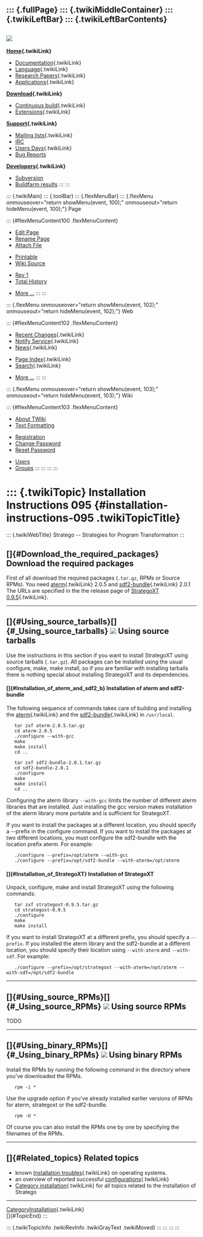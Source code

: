 ::: {.fullPage}
::: {.twikiMiddleContainer}
::: {.twikiLeftBar}
::: {.twikiLeftBarContents}
  ----------------------------------------------------------------------------------
  [![](../pub/Stratego/StrategoLogo/StrategoLogoTextlessWhite-100px.png)](WebHome)
  ----------------------------------------------------------------------------------

**[Home](WebHome){.twikiLink}**

-   [Documentation](StrategoDocumentation){.twikiLink}
-   [Language](StrategoLanguage){.twikiLink}
-   [Research Papers](StrategoPublications){.twikiLink}
-   [Applications](StrategoApplication){.twikiLink}

**[Download](StrategoDownload){.twikiLink}**

-   [Continuous build](ContinuousBuild){.twikiLink}
-   [Extensions](AdditionalPackageDownload){.twikiLink}

**[Support](StrategoSupport){.twikiLink}**

-   [Mailing lists](MailingList){.twikiLink}
-   [IRC](irc://irc.freenode.net/#stratego)
-   [Users Days](StrategoUsersDay){.twikiLink}
-   [Bug Reports](http://yellowgrass.org/project/StrategoXT)

**[Developers](StrategoDev){.twikiLink}**

-   [Subversion](https://svn.strategoxt.org/repos/StrategoXT/strategoxt/trunk)
-   [Buildfarm
    results](http://hydra.nixos.org/jobset/strategoxt/strategoxt-release/all)
:::
:::

::: {.twikiMain}
::: {.toolBar}
::: {.flexMenuBar}
::: {.flexMenu onmouseover="return showMenu(event, 100);" onmouseout="return hideMenu(event, 100);"}
Page

::: {#flexMenuContent100 .flexMenuContent}
-   [Edit
    Page](http://www.program-transformation.org/edit/Stratego/InstallationInstructions095?t=1536825592)
-   [Rename
    Page](http://www.program-transformation.org/rename/Stratego/InstallationInstructions095)
-   [Attach
    File](http://www.program-transformation.org/attach/Stratego/InstallationInstructions095)

<!-- -->

-   [Printable](http://www.program-transformation.org/view/Stratego/InstallationInstructions095?skin=print.pattern)
-   [Wiki
    Source](http://www.program-transformation.org/view/Stratego/InstallationInstructions095?skin=text&raw=on&contenttype=text/plain)

<!-- -->

-   [Rev
    1](http://www.program-transformation.org/view/Stratego/InstallationInstructions095?rev=1.1)
-   [Total
    History](http://www.program-transformation.org/rdiff/Stratego/InstallationInstructions095)

<!-- -->

-   [More
    \...](http://www.program-transformation.org/oops/Stratego/InstallationInstructions095?template=oopsmore&param1=1.1&param2=1.1)
:::
:::

::: {.flexMenu onmouseover="return showMenu(event, 102);" onmouseout="return hideMenu(event, 102);"}
Web

::: {#flexMenuContent102 .flexMenuContent}
-   [Recent Changes](WebChanges){.twikiLink}
-   [Notify Service](WebNotify){.twikiLink}
-   [News](WebNews){.twikiLink}

<!-- -->

-   [Page Index](WebIndex){.twikiLink}
-   [Search](WebSearch){.twikiLink}

<!-- -->

-   [More
    \...](http://www.program-transformation.org/oops/Stratego/InstallationInstructions095?template=oopsmore&param1=1.1&param2=1.1)
:::
:::

::: {.flexMenu onmouseover="return showMenu(event, 103);" onmouseout="return hideMenu(event, 103);"}
Wiki

::: {#flexMenuContent103 .flexMenuContent}
-   [About
    TWiki](http://www.program-transformation.org/view/TWiki/WebHome)
-   [Text
    Formatting](http://www.program-transformation.org/view/TWiki/TextFormattingRules)

<!-- -->

-   [Registration](http://www.program-transformation.org/view/TWiki/TWikiRegistration)
-   [Change
    Password](http://www.program-transformation.org/view/TWiki/ChangePassword)
-   [Reset
    Password](http://www.program-transformation.org/view/TWiki/ResetPassword)

<!-- -->

-   [Users](http://www.program-transformation.org/view/Main/TWikiUsers)
-   [Groups](http://www.program-transformation.org/view/Main/TWikiGroups)
:::
:::
:::
:::

::: {.twikiTopic}
Installation Instructions 095 {#installation-instructions-095 .twikiTopicTitle}
=============================

::: {.twikiWebTitle}
Stratego \-- Strategies for Program Transformation
:::

[]{#Download_the_required_packages} Download the required packages
------------------------------------------------------------------

First of all download the required packages (`.tar.gz`, RPMs or Source
RPMs). You need [aterm](ATermLibrary){.twikiLink} 2.0.5 and
[sdf2-bundle](Sdf2Bundle){.twikiLink} 2.0.1 The URLs are specified in
the the release page of [StrategoXT
0.9.5](StrategoRelease095){.twikiLink}.

------------------------------------------------------------------------

[]{#Using_source_tarballs}[]{#_Using_source_tarballs} ![](http://losser.st-lab.cs.uu.nl/~mbravenb/images/src-pkg.png) Using source tarballs
-------------------------------------------------------------------------------------------------------------------------------------------

Use the instructions in this section if you want to install StrategoXT
using source tarballs (`.tar.gz`). All packages can be installed using
the usual configure, make, make install, so if you are familiar with
installing tarballs there is nothing special about installing StrategoXT
and its dependencies.

#### []{#Installation_of_aterm_and_sdf2_b} Installation of aterm and sdf2-bundle

The following sequence of commands takes care of building and installing
the [aterm](ATermLibrary){.twikiLink} and the
[sdf2-bundle](Sdf2Bundle){.twikiLink} in `/usr/local`.

       tar zxf aterm-2.0.5.tar.gz
       cd aterm-2.0.5
       ./configure --with-gcc
       make
       make install
       cd ..

       tar zxf sdf2-bundle-2.0.1.tar.gz
       cd sdf2-bundle-2.0.1
       ./configure
       make
       make install
       cd ..

Configuring the aterm library `--with-gcc` limits the number of
different aterm libraries that are installed. Just installing the gcc
version makes installation of the aterm library more portable and is
sufficient for StrategoXT.

If you want to install the packages at a different location, you should
specify a \--prefix in the configure command. If you want to install the
packages at two different locations, you must configure the sdf2-bundle
with the location prefix aterm. For example:

       ./configure --prefix=/opt/aterm --with-gcc
       ./configure --prefix=/opt/sdf2-bundle --with-aterm=/opt/aterm

#### []{#Installation_of_StrategoXT} Installation of StrategoXT

Unpack, configure, make and install StrategoXT using the following
commands:

       tar zxf strategoxt-0.9.5.tar.gz
       cd strategoxt-0.9.5
       ./configure
       make
       make install

If you want to install StrategoXT at a different prefix, you should
specify a `--prefix`. If you installed the aterm library and the
sdf2-bundle at a different location, you should specify their location
using `--with-aterm` and `--with-sdf`. For example:

       ./configure --prefix=/opt/strategoxt --with-aterm=/opt/aterm --with-sdf=/opt/sdf2-bundle

------------------------------------------------------------------------

[]{#Using_source_RPMs}[]{#_Using_source_RPMs} ![](http://losser.st-lab.cs.uu.nl/~mbravenb/images/src-pkg.png) Using source RPMs
-------------------------------------------------------------------------------------------------------------------------------

TODO

------------------------------------------------------------------------

[]{#Using_binary_RPMs}[]{#_Using_binary_RPMs} ![](http://losser.st-lab.cs.uu.nl/~mbravenb/images/redhat.png) Using binary RPMs
------------------------------------------------------------------------------------------------------------------------------

Install the RPMs by running the following command in the directory where
you\'ve downloaded the RPMs.

       rpm -i *

Use the upgrade option if you\'ve already installed earlier versions of
RPMs for aterm, strategoxt or the sdf2-bundle.

       rpm -U *

Of course you can also install the RPMs one by one by specifying the
filenames of the RPMs.

------------------------------------------------------------------------

[]{#Related_topics} Related topics
----------------------------------

-   known [Installation troubles](InstallationTrouble){.twikiLink} on
    operating systems.
-   an overview of reported successful
    [configurations](StrategoConfigurations){.twikiLink}
-   [Category installation](CategoryInstallation){.twikiLink} for all
    topics related to the installation of Stratego

------------------------------------------------------------------------

[CategoryInstallation](CategoryInstallation){.twikiLink}\
[]{#TopicEnd}
:::

::: {.twikiTopicInfo .twikiRevInfo .twikiGrayText .twikiMoved}
:::
:::
:::
:::
